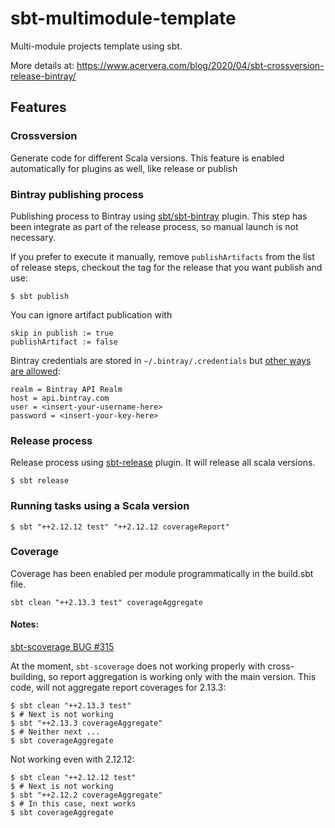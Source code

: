 # sbt-multimodule-template

Multi-module projects template using sbt.

More details at: https://www.acervera.com/blog/2020/04/sbt-crossversion-release-bintray/

## Features

### Crossversion
Generate code for different Scala versions.
This feature is enabled automatically for plugins as well, like release or publish

### Bintray publishing process
Publishing process to Bintray using [sbt/sbt-bintray](https://github.com/sbt/sbt-bintray) plugin.
This step has been integrate as part of the release process, so manual launch is not necessary.

If you prefer to execute it manually, remove ```publishArtifacts``` from the list of release steps, checkout the tag for the release that you want publish and use:
```
$ sbt publish
```

You can ignore artifact publication with
```
skip in publish := true
publishArtifact := false
```

Bintray credentials are stored in `~/.bintray/.credentials` but [other ways are allowed](https://github.com/sbt/sbt-bintray#credentials):

```properties
realm = Bintray API Realm
host = api.bintray.com
user = <insert-your-username-here>
password = <insert-your-key-here>
```

### Release process
Release process using [sbt-release](https://github.com/sbt/sbt-release) plugin.
It will release all scala versions.
```
$ sbt release
```


### Running tasks using a Scala version
```
$ sbt "++2.12.12 test" "++2.12.12 coverageReport"
```

### Coverage
Coverage has been enabled per module programmatically in the build.sbt file.

```
sbt clean "++2.13.3 test" coverageAggregate
```
#### Notes:
[sbt-scoverage BUG #315](https://github.com/scoverage/sbt-scoverage/issues/315)

At the moment, `sbt-scoverage` does not working properly with cross-building, so report aggregation is working only with
the main version. This code, will not aggregate report coverages for 2.13.3:
```
$ sbt clean "++2.13.3 test"
$ # Next is not working
$ sbt "++2.13.3 coverageAggregate"
$ # Neither next ...
$ sbt coverageAggregate
```

Not working even with 2.12.12:
```
$ sbt clean "++2.12.12 test"
$ # Next is not working
$ sbt "++2.12.2 coverageAggregate"
$ # In this case, next works
$ sbt coverageAggregate
```



